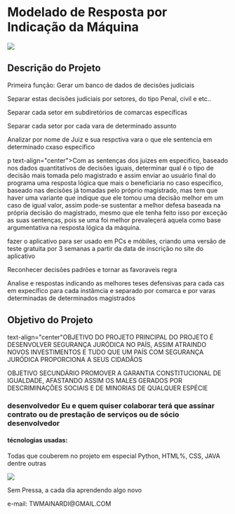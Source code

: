 <title>M.R.I.M.</title>

		
<h1 text-align="center"> Modelado de Resposta por Indicação da Máquina </h1>
<img src="https://www.alura.com.br/artigos/assets/como-conectar-o-google-colaboratory-ao-github/logo-do-google-colaboratory-e-do-github.png">
				

<h2 text-align="center">Descrição do Projeto</h2>
<p text-align="center">Primeira função: Gerar um banco de dados de decisões judiciais</p>
<p text-align="center">Separar estas decisões judiciais por setores, do tipo Penal, civil e etc..</p>
<p text-align="center">Separar cada setor em subdiretórios de comarcas específicas</p>
<p text-align="center"> Separar cada setor por cada vara de determinado assunto</p>
<p text-align="center">Analizar por nome de Juiz e sua respctiva vara o que ele sentencia em determinado cxaso específico</p>
<p>p text-align="center">Com as sentenças dos juizes em especifico, baseado nos dados quantitativos de decisões iguais, determinar qual é o tipo de decisão mais tomada pelo magistrado e assim enviar ao usuário final do programa uma resposta lógica que mais o beneficiaria no caso especifico, baseado nas decisões já tomadas pelo próprio magistrado, mas tem que haver uma variante que indique que ele tomou uma decisão melhor em um caso de igual valor, assim pode-se sustentar a melhor defesa baseada na própria decisão do magistrado, mesmo que ele tenha feito isso por exceção as suas sentenças, pois se uma foi melhor prevaleçerá aquela como base argumentativa na resposta lógica da máquina.</p>
<p text-align="center">fazer o aplicativo para ser usado em PCs e móbiles, criando uma versão de teste gratuita por 3 semanas a partir da data de inscrição no site do aplicativo</p>
<p text-align="center">Reconhecer decisões padrões e tornar as favoraveis regra</p>
<p text-align="center">Analise e respostas indicando as melhores teses defensivas para cada cas em expecífico para cada instâmcia e separado por comarca e por varas determinadas de determinados magistrados</p>
<H2 text-align="center"> Objetivo do Projeto</H2>
<p text-align="center"> text-align="center"OBJETIVO DO PROJETO PRINCIPAL DO PROJETO É DESENVOLVER SEGURANÇA JURÓDICA NO PAÍS, ASSIM ATRAINDO NOVOS INVESTIMENTOS E TUDO QUE UM PAÍS COM SEGURANÇA JURÓDICA PROPORCIONA A SEUS CIDADÃOS</P>
<P text-align="center">OBJETIVO SECUNDÁRIO PROMOVER A GARANTIA CONSTITUCIONAL DE IGUALDADE, AFASTANDO ASSIM OS MALES GERADOS POR DESCRIMINAÇÕES SOCIAIS E DE MINORIAS DE QUALQUER ESPÉCIE</P>
				
<h3 hrf="https://cursos.alura.com.br/user/twmainardi">desenvolvedor Eu e quem quiser colaborar terá que assinar contrato ou de prestação de serviços ou de sócio desenvolvedor</h3>
<h4 text-align="center">técnologias usadas: </h4>
<p text-align="center"> Todas que couberem no projeto em especial Python, HTML%, CSS, JAVA dentre outras</p>
<img src="http://img.shields.io/static/v1?label=STATUS&message=EM%20DESENVOLVIMENTO&color=GREEN&style=for-the-badge">
<p> Sem Pressa, a cada dia aprendendo algo novo</p>
<p> e-mail: TWMAINARDI@GMAIL.COM </p>
